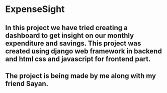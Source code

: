 # ExpenseSight

## In this project we have tried creating a dashboard to get insight on our monthly expenditure and savings. This project was created using django web framework in backend and html css and javascript for frontend part.
## The project is being made by me along with my friend Sayan.
